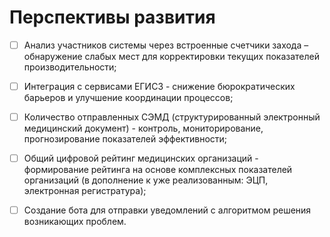 




<h1>Перспективы развития </h1>


- [ ] Анализ участников системы через встроенные счетчики захода – обнаружение слабых мест для корректировки текущих показателей производительности;
- [ ] Интеграция с сервисами ЕГИСЗ  - снижение бюрократических барьеров и улучшение координации процессов;
- [ ] Количество отправленных СЭМД (структурированный электронный медицинский документ)  - контроль, мониторирование, прогнозирование показателей эффективности;  
- [ ] Общий  цифровой рейтинг медицинских организаций -  формирование рейтинга на основе комплексных показателей организаций (в дополнение к уже реализованным: ЭЦП, электронная регистратура);
- [ ] Cоздание бота для отправки уведомлений с алгоритмом решения возникающих проблем.





